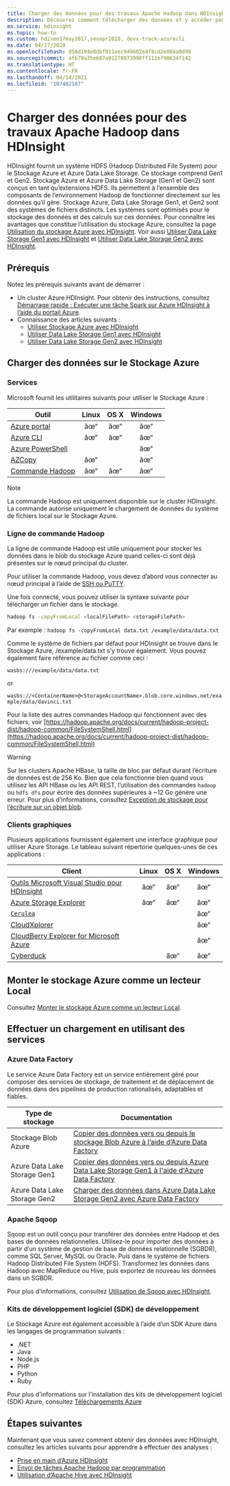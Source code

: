 ```yaml
---
title: Charger des données pour des travaux Apache Hadoop dans HDInsight
description: Découvrez comment télécharger des données et y accéder pour des tâches Apache Hadoop dans HDInsight. Utilisez l’interface de ligne de commande Azure classique, l’Explorateur Stockage Azure, Azure PowerShell, la ligne de commande Hadoop ou Sqoop.
ms.service: hdinsight
ms.topic: how-to
ms.custom: hdiseo17may2017,seoapr2020, devx-track-azurecli
ms.date: 04/27/2020
ms.openlocfilehash: d58d194e8dbf011eec949602e4f8cd2e084a0d98
ms.sourcegitcommit: afb79a35e687a91270973990ff111ef90634f142
ms.translationtype: HT
ms.contentlocale: fr-FR
ms.lasthandoff: 04/14/2021
ms.locfileid: "107482107"
---
```

# <a name="upload-data-for-apache-hadoop-jobs-in-hdinsight"></a>Charger des données pour des travaux Apache Hadoop dans HDInsight

HDInsight fournit un système HDFS (Hadoop Distributed File System) pour le Stockage Azure et Azure Data Lake Storage. Ce stockage comprend Gen1 et Gen2. Stockage Azure et Azure Data Lake Storage (Gen1 et Gen2) sont conçus en tant qu’extensions HDFS. Ils permettent à l’ensemble des composants de l’environnement Hadoop de fonctionner directement sur les données qu’il gère. Stockage Azure, Data Lake Storage Gen1, et Gen2 sont des systèmes de fichiers distincts. Les systèmes sont optimisés pour le stockage des données et des calculs sur ces données. Pour connaître les avantages que constitue l’utilisation du stockage Azure, consultez la page [Utilisation du stockage Azure avec HDInsight](hdinsight-hadoop-use-blob-storage.md). Voir aussi [Utiliser Data Lake Storage Gen1 avec HDInsight](hdinsight-hadoop-use-data-lake-storage-gen1.md) et [Utiliser Data Lake Storage Gen2 avec HDInsight](hdinsight-hadoop-use-data-lake-storage-gen2.md).

## <a name="prerequisites"></a>Prérequis

Notez les prérequis suivants avant de démarrer :

* Un cluster Azure HDInsight. Pour obtenir des instructions, consultez [Démarrage rapide : Exécuter une tâche Spark sur Azure HDInsight à l’aide du portail Azure](hadoop/apache-hadoop-linux-tutorial-get-started.md).
* Connaissance des articles suivants :
    * [Utiliser Stockage Azure avec HDInsight](hdinsight-hadoop-use-blob-storage.md)
    * [Utiliser Data Lake Storage Gen1 avec HDInsight](hdinsight-hadoop-use-data-lake-storage-gen1.md)
    * [Utiliser Data Lake Storage Gen2 avec HDInsight](hdinsight-hadoop-use-data-lake-storage-gen2.md)  

## <a name="upload-data-to-azure-storage"></a>Charger des données sur le Stockage Azure

### <a name="utilities"></a>Services

Microsoft fournit les utilitaires suivants pour utiliser le Stockage Azure :

| Outil | Linux | OS X | Windows |
| --- |:---:|:---:|:---:|
| [Azure portal](../storage/blobs/storage-quickstart-blobs-portal.md) |âœ“ |âœ“ |âœ“ |
| [Azure CLI](../storage/blobs/storage-quickstart-blobs-cli.md) |âœ“ |âœ“ |âœ“ |
| [Azure PowerShell](../storage/blobs/storage-quickstart-blobs-powershell.md) | | |âœ“ |
| [AZCopy](../storage/common/storage-use-azcopy-v10.md) |âœ“ | |âœ“ |
| [Commande Hadoop](#hadoop-command-line) |âœ“ |âœ“ |âœ“ |

> [!NOTE]  
> La commande Hadoop est uniquement disponible sur le cluster HDInsight. La commande autorise uniquement le chargement de données du système de fichiers local sur le Stockage Azure.  

### <a name="hadoop-command-line"></a>Ligne de commande Hadoop

La ligne de commande Hadoop est utile uniquement pour stocker les données dans le blob du stockage Azure quand celles-ci sont déjà présentes sur le nœud principal du cluster.

Pour utiliser la commande Hadoop, vous devez d’abord vous connecter au nœud principal à l’aide de [SSH ou PuTTY](hdinsight-hadoop-linux-use-ssh-unix.md).

Une fois connecté, vous pouvez utiliser la syntaxe suivante pour télécharger un fichier dans le stockage.

```bash
hadoop fs -copyFromLocal <localFilePath> <storageFilePath>
```

Par exemple : `hadoop fs -copyFromLocal data.txt /example/data/data.txt`

Comme le système de fichiers par défaut pour HDInsight se trouve dans le Stockage Azure, /example/data.txt s’y trouve également. Vous pouvez également faire référence au fichier comme ceci :

`wasbs:///example/data/data.txt`

or

`wasbs://<ContainerName>@<StorageAccountName>.blob.core.windows.net/example/data/davinci.txt`

Pour la liste des autres commandes Hadoop qui fonctionnent avec des fichiers, voir [https://hadoop.apache.org/docs/current/hadoop-project-dist/hadoop-common/FileSystemShell.html](https://hadoop.apache.org/docs/current/hadoop-project-dist/hadoop-common/FileSystemShell.html)

> [!WARNING]  
> Sur les clusters Apache HBase, la taille de bloc par défaut durant l’écriture de données est de 256 Ko. Bien que cela fonctionne bien quand vous utilisez les API HBase ou les API REST, l’utilisation des commandes `hadoop` ou `hdfs dfs` pour écrire des données supérieures à ~12 Go génère une erreur. Pour plus d’informations, consultez [Exception de stockage pour l’écriture sur un objet blob](hdinsight-troubleshoot-hdfs.md#storage-exception-for-write-on-blob).

### <a name="graphical-clients"></a>Clients graphiques

Plusieurs applications fournissent également une interface graphique pour utiliser Azure Storage. Le tableau suivant répertorie quelques-unes de ces applications :

| Client | Linux | OS X | Windows |
| --- |:---:|:---:|:---:|
| [Outils Microsoft Visual Studio pour HDInsight](hadoop/apache-hadoop-visual-studio-tools-get-started.md#explore-linked-resources) |âœ“ |âœ“ |âœ“ |
| [Azure Storage Explorer](../storage/blobs/storage-quickstart-blobs-storage-explorer.md) |âœ“ |âœ“ |âœ“ |
| [`Cerulea`](https://www.cerebrata.com/products/cerulean/features/azure-storage) | | |âœ“ |
| [CloudXplorer](https://clumsyleaf.com/products/cloudxplorer) | | |âœ“ |
| [CloudBerry Explorer for Microsoft Azure](https://www.cloudberrylab.com/free-microsoft-azure-explorer.aspx) | | |âœ“ |
| [Cyberduck](https://cyberduck.io/) | |âœ“ |âœ“ |

## <a name="mount-azure-storage-as-local-drive"></a>Monter le stockage Azure comme un lecteur Local

Consultez [Monter le stockage Azure comme un lecteur Local](/archive/blogs/bigdatasupport/mount-azure-blob-storage-as-local-drive).

## <a name="upload-using-services"></a>Effectuer un chargement en utilisant des services

### <a name="azure-data-factory"></a>Azure Data Factory

Le service Azure Data Factory est un service entièrement géré pour composer des services de stockage, de traitement et de déplacement de données dans des pipelines de production rationalisés, adaptables et fiables.

|Type de stockage|Documentation|
|----|----|
|Stockage Blob Azure|[Copier des données vers ou depuis le stockage Blob Azure à l’aide d’Azure Data Factory](../data-factory/connector-azure-blob-storage.md)|
|Azure Data Lake Storage Gen1|[Copier des données vers ou depuis Azure Data Lake Storage Gen1 à l'aide d'Azure Data Factory](../data-factory/connector-azure-data-lake-store.md)|
|Azure Data Lake Storage Gen2 |[Charger des données dans Azure Data Lake Storage Gen2 avec Azure Data Factory](../data-factory/load-azure-data-lake-storage-gen2.md)|

### <a name="apache-sqoop"></a>Apache Sqoop

Sqoop est un outil conçu pour transférer des données entre Hadoop et des bases de données relationnelles. Utilisez-le pour importer des données à partir d’un système de gestion de base de données relationnelle (SGBDR), comme SQL Server, MySQL ou Oracle. Puis dans le système de fichiers Hadoop Distributed File System (HDFS). Transformez les données dans Hadoop avec MapReduce ou Hive, puis exportez de nouveau les données dans un SGBDR.

Pour plus d’informations, consultez [Utilisation de Sqoop avec HDInsight](hadoop/hdinsight-use-sqoop.md).

### <a name="development-sdks"></a>Kits de développement logiciel (SDK) de développement

Le Stockage Azure est également accessible à l’aide d’un SDK Azure dans les langages de programmation suivants :

* .NET
* Java
* Node.js
* PHP
* Python
* Ruby

Pour plus d'informations sur l'installation des kits de développement logiciel (SDK) Azure, consultez [Téléchargements Azure](https://azure.microsoft.com/downloads/)

## <a name="next-steps"></a>Étapes suivantes

Maintenant que vous savez comment obtenir des données avec HDInsight, consultez les articles suivants pour apprendre à effectuer des analyses :

* [Prise en main d’Azure HDInsight](hadoop/apache-hadoop-linux-tutorial-get-started.md)
* [Envoi de tâches Apache Hadoop par programmation](hadoop/submit-apache-hadoop-jobs-programmatically.md)
* [Utilisation d’Apache Hive avec HDInsight](hadoop/hdinsight-use-hive.md)
